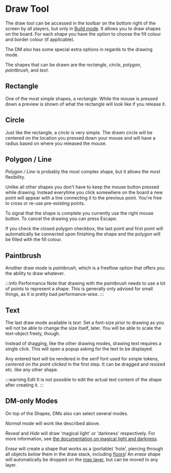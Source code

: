 # Draw Tool

The draw tool can be accessed in the toolbar on the bottom right of the screen by all players, but only in [Build mode](/docs/tools-overview/#tools-and-modes).
It allows you to draw shapes on the board. For each shape you have the option to choose the fill colour and border colour (if applicable).

The DM also has some special extra options in regards to the drawing mode.

The shapes that can be drawn are the *rectangle*, *circle*, *polygon*, *paintbrush*, and *text*.

## Rectangle

One of the most simple shapes, a *rectangle*. While the mouse is pressed down a preview is shown of what the rectangle will look like if you release it.

## Circle

Just like the rectangle, a *circle* is very simple. The drawn circle will be centered on the location you pressed down your mouse and will have a radius based on where you released the mouse.

## Polygon / Line

*Polygon / Line* is probably the most complex shape, but it allows the most flexibility.

Unlike all other shapes you don't have to keep the mouse button pressed while drawing. Instead everytime you click somewhere on the board a new point will appear with a line connecting it to the previous point. You're free to cross or re-use pre-existing points.

To signal that the shape is complete you currently use the right mouse button. To cancel the drawing you can press Escape.

If you check the closed polygon checkbox, the last point and first point will automatically be connected upon finishing the shape and the polygon will be filled with the fill colour.

## Paintbrush

Another draw mode is *paintbrush*, which is a freeflow option that offers you the ability to draw whatever.

:::info Performance
Note that drawing with the *paintbrush* needs to use a lot of points to represent a shape.
This is generally only advised for small things, as it is pretty bad performance-wise.
:::

## Text

The last draw mode available is *text*.
Set a font-size prior to drawing as you will not be able to change the size itself, later.
You will be able to scale the text-object freely, though.

Instead of dragging, like the other drawing modes, drawing text requires a single click.
This will open a popup asking for the text to be displayed.

Any entered text will be rendered in the serif font used for simple tokens, *centered on the point clicked* in the first step.
It can be dragged and resized etc. like any other shape.

:::warning Edit
It is not possible to edit the actual text content of the shape after creating it.
:::

## DM-only Modes
On top of the Shapes, DMs also can select several modes.

*Normal* mode will work like described above.

*Reveal* and *Hide* will draw 'magical light' or 'darkness' respectively.
For more information, see [the documentation on magical light and darkness](/docs/dm/light-shadows/#magical-light-and-darkness).

*Erase* will create a shape that works as a (portable) 'hole', piercing through all objects *below* them in the draw stack, including [floors](/docs/dm/floors/)!
An *erase* shape will automatically be dropped on the [map layer](docs/player/gameboard/#map), but can be moved to any layer.

